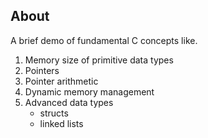 ## About

A brief demo of fundamental C concepts like.

1. Memory size of primitive data types
2. Pointers
3. Pointer arithmetic
4. Dynamic memory management
5. Advanced data types
    - structs
    - linked lists
